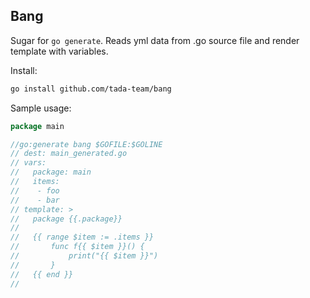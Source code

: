 ## Bang

Sugar for `go generate`. Reads yml data from .go source file and render template with variables.

Install:
```bash
go install github.com/tada-team/bang
```

Sample usage:

```go
package main

//go:generate bang $GOFILE:$GOLINE
// dest: main_generated.go
// vars:
//   package: main
//   items:
//    - foo
//    - bar
// template: >
//   package {{.package}}
//
//   {{ range $item := .items }}
//       func f{{ $item }}() {
//           print("{{ $item }}")
//       }
//   {{ end }}
//
```
